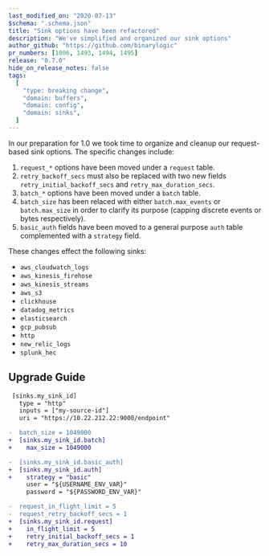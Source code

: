 ```yaml
---
last_modified_on: "2020-07-13"
$schema: ".schema.json"
title: "Sink options have been refactored"
description: "We've simplified and organized our sink options"
author_github: "https://github.com/binarylogic"
pr_numbers: [1006, 1493, 1494, 1495]
release: "0.7.0"
hide_on_release_notes: false
tags:
  [
    "type: breaking change",
    "domain: buffers",
    "domain: config",
    "domain: sinks",
  ]
---
```


In our preparation for 1.0 we took time to organize and cleanup our
request-based sink options. The specific changes include:

1. `request_*` options have been moved under a `request` table.
2. `retry_backoff_secs` must also be replaced with two new fields
   `retry_initial_backoff_secs` and `retry_max_duration_secs`.
3. `batch_*` options have been moved under a `batch` table.
4. `batch_size` has been relaced with either `batch.max_events` or
   `batch.max_size` in order to clarify its purpose (capping discrete events or
   bytes respectively).
5. `basic_auth` fields have been moved to a general purpose `auth` table
   complemented with a `strategy` field.

These changes effect the following sinks:

- `aws_cloudwatch_logs`
- `aws_kinesis_firehose`
- `aws_kinesis_streams`
- `aws_s3`
- `clickhouse`
- `datadog_metrics`
- `elasticsearch`
- `gcp_pubsub`
- `http`
- `new_relic_logs`
- `splunk_hec`

## Upgrade Guide

```diff title="vector.toml"
 [sinks.my_sink_id]
   type = "http"
   inputs = ["my-source-id"]
   uri = "https://10.22.212.22:9000/endpoint"

-  batch_size = 1049000
+  [sinks.my_sink_id.batch]
+    max_size = 1049000

-  [sinks.my_sink_id.basic_auth]
+  [sinks.my_sink_id.auth]
+    strategy = "basic"
     user = "${USERNAME_ENV_VAR}"
     password = "${PASSWORD_ENV_VAR}"

-  request_in_flight_limit = 5
-  request_retry_backoff_secs = 1
+  [sinks.my_sink_id.request]
+    in_flight_limit = 5
+    retry_initial_backoff_secs = 1
+    retry_max_duration_secs = 10
```


